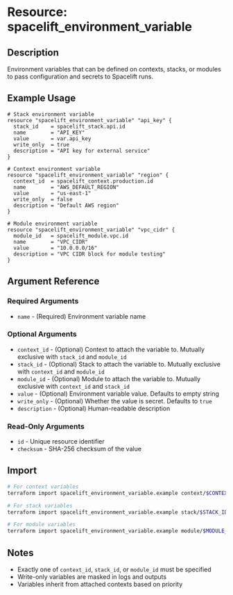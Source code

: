 # Resource: spacelift_environment_variable

## Description
Environment variables that can be defined on contexts, stacks, or modules to pass configuration and secrets to Spacelift runs.

## Example Usage
```hcl
# Stack environment variable
resource "spacelift_environment_variable" "api_key" {
  stack_id    = spacelift_stack.api.id
  name        = "API_KEY"
  value       = var.api_key
  write_only  = true
  description = "API key for external service"
}

# Context environment variable
resource "spacelift_environment_variable" "region" {
  context_id  = spacelift_context.production.id
  name        = "AWS_DEFAULT_REGION"
  value       = "us-east-1"
  write_only  = false
  description = "Default AWS region"
}

# Module environment variable
resource "spacelift_environment_variable" "vpc_cidr" {
  module_id   = spacelift_module.vpc.id
  name        = "VPC_CIDR"
  value       = "10.0.0.0/16"
  description = "VPC CIDR block for module testing"
}
```

## Argument Reference

### Required Arguments
* `name` - (Required) Environment variable name

### Optional Arguments
* `context_id` - (Optional) Context to attach the variable to. Mutually exclusive with `stack_id` and `module_id`
* `stack_id` - (Optional) Stack to attach the variable to. Mutually exclusive with `context_id` and `module_id`
* `module_id` - (Optional) Module to attach the variable to. Mutually exclusive with `context_id` and `stack_id`
* `value` - (Optional) Environment variable value. Defaults to empty string
* `write_only` - (Optional) Whether the value is secret. Defaults to `true`
* `description` - (Optional) Human-readable description

### Read-Only Arguments
* `id` - Unique resource identifier
* `checksum` - SHA-256 checksum of the value

## Import
```bash
# For context variables
terraform import spacelift_environment_variable.example context/$CONTEXT_ID/$VARIABLE_NAME

# For stack variables  
terraform import spacelift_environment_variable.example stack/$STACK_ID/$VARIABLE_NAME

# For module variables
terraform import spacelift_environment_variable.example module/$MODULE_ID/$VARIABLE_NAME
```

## Notes
* Exactly one of `context_id`, `stack_id`, or `module_id` must be specified
* Write-only variables are masked in logs and outputs
* Variables inherit from attached contexts based on priority